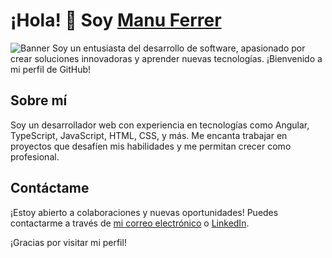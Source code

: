 # ¡Hola! 👋 Soy [Manu Ferrer](https://github.com/ManuFerrer094)
![Banner](https://media.licdn.com/dms/image/D4D16AQGjFZTeTLWN_Q/profile-displaybackgroundimage-shrink_350_1400/0/1698392706809?e=1712188800&v=beta&t=rdI7ytBszPaXNLrsmv5SJajjyDiYLrcVBuEsZZrAGqk)
Soy un entusiasta del desarrollo de software, apasionado por crear soluciones innovadoras y aprender nuevas tecnologías. ¡Bienvenido a mi perfil de GitHub!

## Sobre mí

Soy un desarrollador web con experiencia en tecnologías como Angular, TypeScript, JavaScript, HTML, CSS, y más. Me encanta trabajar en proyectos que desafíen mis habilidades y me permitan crecer como profesional.

## Contáctame

¡Estoy abierto a colaboraciones y nuevas oportunidades! Puedes contactarme a través de [mi correo electrónico](mailto:manuferrer094@gmail.com) o [LinkedIn](https://www.linkedin.com/in/manuferrer/).

¡Gracias por visitar mi perfil!
